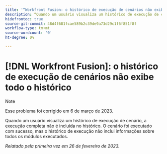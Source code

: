 ```yaml
---
title: '“Workfront Fusion: o histórico de execução de cenários não exibe todo o histórico”'
description: “Quando um usuário visualiza um histórico de execução de cenário, a execução completa não é incluída no histórico. O cenário foi executado com sucesso, mas o histórico de execução não inclui informações sobre todos os módulos executados”
hidefromtoc: true
source-git-commit: 48d4f681fcae589b2c39de9a73d29c1f6f851f8f
workflow-type: tm+mt
source-wordcount: '0'
ht-degree: 0%

---
```



# [!DNL Workfront Fusion]: o histórico de execução de cenários não exibe todo o histórico

>[!NOTE]
>
>Esse problema foi corrigido em 6 de março de 2023.

Quando um usuário visualiza um histórico de execução de cenário, a execução completa não é incluída no histórico. O cenário foi executado com sucesso, mas o histórico de execução não inclui informações sobre todos os módulos executados.

_Relatado pela primeira vez em 26 de fevereiro de 2023._


